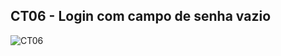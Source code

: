 
## CT06 - Login com campo de senha vazio 


![CT06](https://github.com/user-attachments/assets/7783a818-46cb-469f-a50c-426396bce22b)
